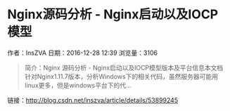 # Nginx源码分析 - Nginx启动以及IOCP模型
作者：InsZVA
日期：2016-12-28 12:39
浏览量：3106
> 简介：Nginx 源码分析 - Nginx启动以及IOCP模型版本及平台信息本文档针对Nginx1.11.7版本，分析Windows下的相关代码，虽然服务器可能用linux更多，但是windows平台下的代...

 链接：http://blog.csdn.net/inszva/article/details/53899245
